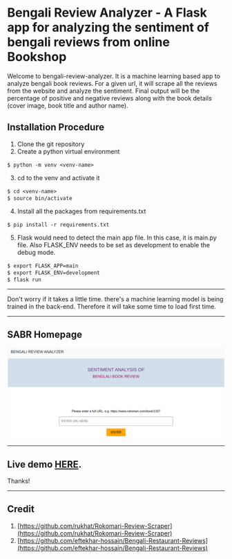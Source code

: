 # Bengali Review Analyzer - A Flask app for analyzing the sentiment of bengali reviews from online Bookshop

Welcome to bengali-review-analyzer. It is a machine learning based app to analyze bengali book reviews. For a given url, it will scrape all the reviews from the website and analyze the sentiment. Final output will be the percentage of positive and negative reviews along with the book details (cover image, book title and author name).

## Installation Procedure

1. Clone the git repository
2. Create a python virtual environment
```shell
$ python -m venv <venv-name>
```

3. cd to the venv and activate it
```shell
$ cd <venv-name>
$ source bin/activate
```
4. Install all the packages from requirements.txt
```shell
$ pip install -r requirements.txt
```
5. Flask would need to detect the main app file. In this case, it is main.py file. Also FLASK_ENV needs to be set as development to enable the debug mode.
```shell
$ export FLASK_APP=main
$ export FLASK_ENV=development
$ flask run
```
***
Don't worry if it takes a little time. there's a machine learning model is being trained in the back-end. Therefore it will take some time to load first time. 
***
## SABR Homepage
![SABR Homepage](/static/images/bengali-review-analyzer.png)

***
## Live demo [HERE](https://bengali-review-analyzer.herokuapp.com). 
Thanks!

***
## Credit 
1. [https://github.com/rukhat/Rokomari-Review-Scraper](https://github.com/rukhat/Rokomari-Review-Scraper)
2. [https://github.com/eftekhar-hossain/Bengali-Restaurant-Reviews](https://github.com/eftekhar-hossain/Bengali-Restaurant-Reviews)
